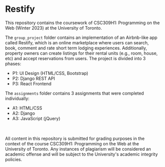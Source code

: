 # Restify

This repository contains the coursework of CSC309H1: Programming on the Web (Winter 2023) at the University of Toronto.

The `group_project` folder contains an implementation of an Airbnb-like app called Restify, which is an online marketplace where users can search, book, comment and rate short term lodging experiences. Additionally, property owners can create listings for their rental units (e.g., room, house, etc) and accept reservations from users. The project is divided into 3 phases:
* P1: UI Design (HTML/CSS, Bootstrap)
* P2: Django REST API
* P3: React Frontend

The `assignments` folder contains 3 assignments that were completed individually:  
* A1: HTML/CSS
* A2: Django
* A3: JavaScript (jQuery)

<br></br>
All content in this repository is submitted for grading purposes in the context of the course CSC309H1: Programming on the Web at the University of Toronto. Any instances of plagiarism will be considered an academic offense and will be subject to the University's academic integrity policies.
 
